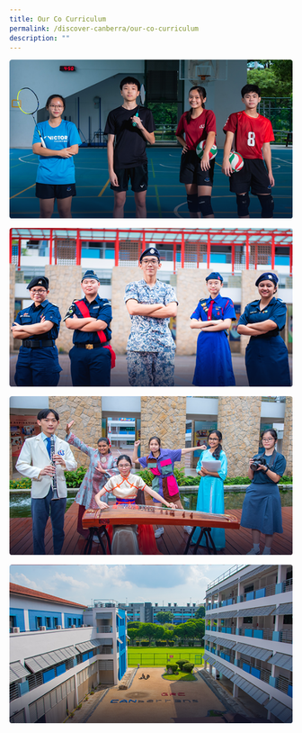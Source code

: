 ```yaml
---
title: Our Co Curriculum
permalink: /discover-canberra/our-co-curriculum
description: ""
---
```


![](/images/cca_sports.png)

![](/images/cca_uniformed%20groups.png)

![](/images/cca_performing%20arts.png)

![](/images/STUDENT_INITIATED_LEARNING.png)